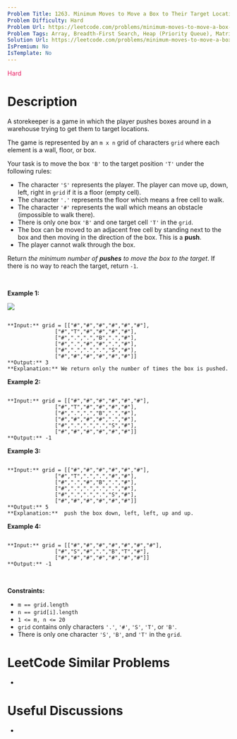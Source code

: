 ```yaml
---
Problem Title: 1263. Minimum Moves to Move a Box to Their Target Location
Problem Difficulty: Hard
Problem Url: https://leetcode.com/problems/minimum-moves-to-move-a-box-to-their-target-location/
Problem Tags: Array, Breadth-First Search, Heap (Priority Queue), Matrix
Solution Url: https://leetcode.com/problems/minimum-moves-to-move-a-box-to-their-target-location/solution/
IsPremium: No
IsTemplate: No
---
```


<span style="color: rgb(233, 30, 99);">Hard</span>

# Description

A storekeeper is a game in which the player pushes boxes around in a warehouse trying to get them to target locations.


The game is represented by an `m x n` grid of characters `grid` where each element is a wall, floor, or box.


Your task is to move the box `'B'` to the target position `'T'` under the following rules:


* The character `'S'` represents the player. The player can move up, down, left, right in `grid` if it is a floor (empty cell).
* The character `'.'` represents the floor which means a free cell to walk.
* The character `'#'` represents the wall which means an obstacle (impossible to walk there).
* There is only one box `'B'` and one target cell `'T'` in the `grid`.
* The box can be moved to an adjacent free cell by standing next to the box and then moving in the direction of the box. This is a **push**.
* The player cannot walk through the box.


Return *the minimum number of **pushes** to move the box to the target*. If there is no way to reach the target, return `-1`.


 


**Example 1:**


![](https://assets.leetcode.com/uploads/2019/11/06/sample_1_1620.png)

```

**Input:** grid = [["#","#","#","#","#","#"],
               ["#","T","#","#","#","#"],
               ["#",".",".","B",".","#"],
               ["#",".","#","#",".","#"],
               ["#",".",".",".","S","#"],
               ["#","#","#","#","#","#"]]
**Output:** 3
**Explanation:** We return only the number of times the box is pushed.
```

**Example 2:**



```

**Input:** grid = [["#","#","#","#","#","#"],
               ["#","T","#","#","#","#"],
               ["#",".",".","B",".","#"],
               ["#","#","#","#",".","#"],
               ["#",".",".",".","S","#"],
               ["#","#","#","#","#","#"]]
**Output:** -1

```

**Example 3:**



```

**Input:** grid = [["#","#","#","#","#","#"],
               ["#","T",".",".","#","#"],
               ["#",".","#","B",".","#"],
               ["#",".",".",".",".","#"],
               ["#",".",".",".","S","#"],
               ["#","#","#","#","#","#"]]
**Output:** 5
**Explanation:**  push the box down, left, left, up and up.

```

**Example 4:**



```

**Input:** grid = [["#","#","#","#","#","#","#"],
               ["#","S","#",".","B","T","#"],
               ["#","#","#","#","#","#","#"]]
**Output:** -1

```

 


**Constraints:**


* `m == grid.length`
* `n == grid[i].length`
* `1 <= m, n <= 20`
* `grid` contains only characters `'.'`, `'#'`, `'S'`, `'T'`, or `'B'`.
* There is only one character `'S'`, `'B'`, and `'T'` in the `grid`.




# LeetCode Similar Problems

- []()

# Useful Discussions

- []()
